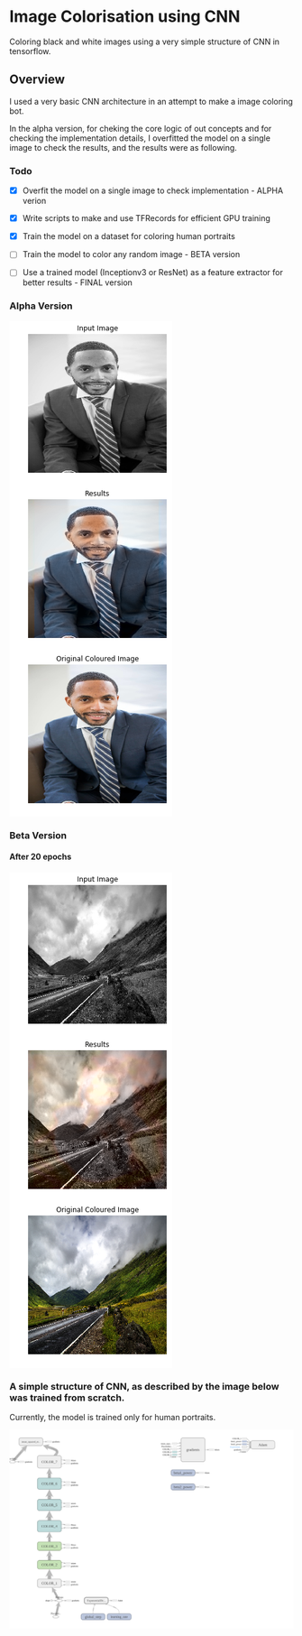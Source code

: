 # Image Colorisation using CNN

Coloring black and white images using a very simple structure of CNN in tensorflow.

## Overview

I used a very basic CNN architecture in an attempt to make a image coloring bot.

In the alpha version, for cheking the core logic of out concepts and for checking the implementation details, I overfitted the model on a single image to check the results, and the results were as following.


### Todo

- [x] Overfit the model on a single image to check implementation - ALPHA verion
- [x] Write scripts to make and use TFRecords for efficient GPU training
- [x] Train the model on a dataset for coloring human portraits
- [ ] Train the model to color any random image - BETA version
- [ ] Use a trained model (Inceptionv3 or ResNet) as a feature extractor for better results - FINAL version


### Alpha Version

<img
	src=/images/alpha/input.png
	align="center"
/>
<img
	src=/images/alpha/results.png
	align="center"
/>
<img
	src=/images/alpha/original.png
	align="center"
/>


### Beta Version

#### After 20 epochs
<img
	src=/images/beta/input0.png
	align="center"
/>
<img
	src=/images/beta/results0.png
	align="center"
/>
<img
	src=/images/beta/original0.png
	align="center"
/>


### A simple structure of CNN, as described by the image below was trained from scratch.

Currently, the model is trained only for human portraits.

<img 
	src=/images/graph.png
	align="left"
/>
